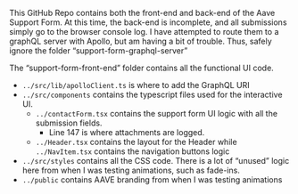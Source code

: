 This GitHub Repo contains both the front-end and back-end of the Aave Support Form. At this time, the back-end is incomplete, and all submissions simply go to the browser console log. I have attempted to route them to a graphQL server with Apollo, but am having a bit of trouble. Thus, safely ignore the folder “support-form-graphql-server”

The “support-form-front-end” folder contains all the functional UI code. 

- `../src/lib/apolloClient.ts` is where to add the GraphQL URI
- `../src/components` contains the typescript files used for the interactive UI.
    - `../contactForm.tsx` contains the support form UI logic with all the submission fields.
        - Line 147 is where attachments are logged.
    - `../Header.tsx` contains the layout for the Header while `../NavItem.tsx` contains the navigation buttons logic
- `../src/styles` contains all the CSS code. There is a lot of “unused” logic here from when I was testing animations, such as fade-ins.
- `../public` contains AAVE branding from when I was testing animations
